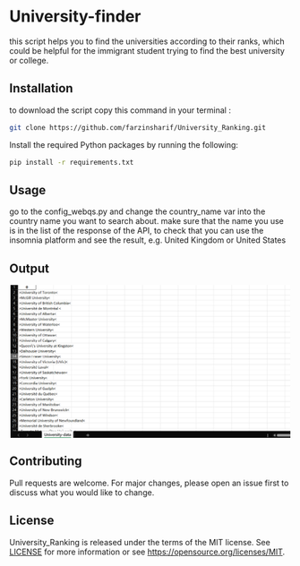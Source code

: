 # University-finder

this script helps you to find the universities according to their ranks, which could be helpful for the immigrant student trying to find the best university or college.

## Installation

to download the script copy this command in your terminal :
```bash
git clone https://github.com/farzinsharif/University_Ranking.git
```
Install the required Python packages by running the following:

```bash
pip install -r requirements.txt
```

## Usage
go to the config_webqs.py and change the country_name var into the country name you want to search about. make sure that the name you use is in the list of the response of the API, to check that you can use the insomnia platform and see the result, e.g. United Kingdom or United States 

## Output
<img src="Canada-sample.png" width="500" style="display: block; margin-left: auto; margin-right: auto;">

## Contributing

Pull requests are welcome. For major changes, please open an issue first
to discuss what you would like to change.


## License

University_Ranking is released under the terms of the MIT license. See [LICENSE](LICENSE.md) for more
information or see https://opensource.org/licenses/MIT.